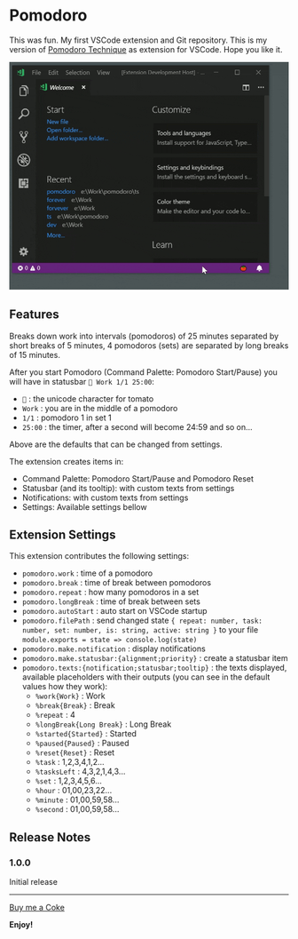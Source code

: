 # Pomodoro

This was fun. My first VSCode extension and Git repository. This is my version of [Pomodoro Technique](https://en.wikipedia.org/wiki/Pomodoro_Technique) as extension for VSCode. Hope you like it.

![Pomodoro](images/pomodoro.gif)

## Features

Breaks down work into intervals (pomodoros) of 25 minutes separated by short breaks of 5 minutes, 4 pomodoros (sets) are separated by long breaks of 15 minutes. 

After you start Pomodoro (Command Palette: Pomodoro Start/Pause) you will have in statusbar `🍅 Work 1/1 25:00`:
* `🍅` : the unicode character for tomato
* `Work` : you are in the middle of a pomodoro
* `1/1` : pomodoro 1 in set 1
* `25:00` : the timer, after a second will become 24:59 and so on...

Above are the defaults that can be changed from settings.

The extension creates items in:
* Command Palette: Pomodoro Start/Pause and Pomodoro Reset
* Statusbar (and its tooltip): with custom texts from settings
* Notifications: with custom texts from settings
* Settings: Available settings bellow


## Extension Settings

This extension contributes the following settings:

* `pomodoro.work` : time of a pomodoro
* `pomodoro.break` : time of break between pomodoros
* `pomodoro.repeat` : how many pomodoros in a set
* `pomodoro.longBreak` : time of break between sets
* `pomodoro.autoStart` : auto start on VSCode startup
* `pomodoro.filePath` : send changed state `{ repeat: number, task: number, set: number, is: string, active: string }` to your file `module.exports = state => console.log(state)`
* `pomodoro.make.notification` : display notifications
* `pomodoro.make.statusbar:{alignment;priority}` : create a statusbar item
* `pomodoro.texts:{notification;statusbar;tooltip}` : the texts displayed, available placeholders with their outputs (you can see in the default values how they work):
  * `%work{Work}` : Work
  * `%break{Break}` : Break
  * `%repeat` : 4 
  * `%longBreak{Long Break}` : Long Break
  * `%started{Started}` : Started
  * `%paused{Paused}` : Paused
  * `%reset{Reset}` : Reset
  * `%task` : 1,2,3,4,1,2...
  * `%tasksLeft` : 4,3,2,1,4,3...
  * `%set` : 1,2,3,4,5,6...
  * `%hour` : 01,00,23,22...
  * `%minute` : 01,00,59,58...
  * `%second` : 01,00,59,58...


## Release Notes

### 1.0.0

Initial release

-----------------------------------------------------------------------------------------------------------

[Buy me a Coke](https://www.paypal.com/cgi-bin/webscr?cmd=_s-xclick&hosted_button_id=JCKTBQ6RWCBBA)


**Enjoy!**
